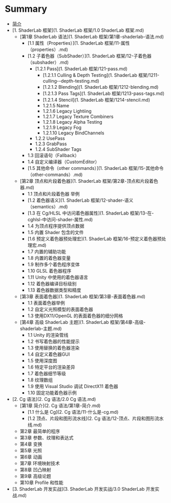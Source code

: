# Summary

* [简介](README.md)
* [1. ShaderLab 框架](1. ShaderLab 框架/1.0 ShaderLab 框架.md)
    * [第1章 ShaderLab 语法](1. ShaderLab 框架/第1章-shaderlab-语法.md)
        * [1.1 属性（Properties）](1. ShaderLab 框架/11-属性（properties）.md)
        * [1.2 子着色器（SubShader）](1. ShaderLab 框架/12-子着色器（subshader）.md)
            * [1.2.1 Pass](1. ShaderLab 框架/121-pass.md)
                * [1.2.1.1 Culling & Depth Testing](1. ShaderLab 框架/1211-culling--depth-testing.md)
                * [1.2.1.2 Blending](1. ShaderLab 框架/1212-blending.md)
                * [1.2.1.3 Pass Tags](1. ShaderLab 框架/1213-pass-tags.md)
                * [1.2.1.4 Stencil](1. ShaderLab 框架/1214-stencil.md)
                * 1.2.1.5 Name
                * 1.2.1.6 Legacy Lightiing
                * 1.2.1.7 Legacy Texture Combiners
                * 1.2.1.8 Legacy Alpha Testing
                * 1.2.1.9 Legacy Fog
                * 1.2.1.10 Legacy BindChannels
            * 1.2.2 UsePass
            * 1.2.3 GrabPass
            * 1.2.4 SubShader Tags
        * 1.3 回滚语句（Fallback）
        * 1.4 自定义编译器（CustomEditor）
        * [1.5 其他命令（other commands）](1. ShaderLab 框架/15-其他命令（other-commands）.md)
    * [第2章 顶点和片段着色器](1. ShaderLab 框架/第2章-顶点和片段着色器.md)
        * 1.1 顶点和片段着色器 举例
        * [1.2 着色器语义](1. ShaderLab 框架/12-shader-语义（semantics）.md)
        * [1.3 在 Cg\/HLSL 中访问着色器属性](1. ShaderLab 框架/13-在-cghlsl-中访问-shader-属性.md)
        * 1.4 为顶点程序提供顶点数据
        * 1.5 内置 Shader 包含的文件
        * [1.6 预定义着色器预处理宏](1. ShaderLab 框架/16-预定义着色器预处理宏.md)
        * 1.7 内置的辅助功能
        * 1.8 内置的着色器变量
        * 1.9 制作多个着色程序变体
        * 1.10 GLSL 着色器程序
        * 1.11 Unity 中使用的着色器语言
        * 1.12 着色器编译目标级别
        * 1.13 着色器数据类型和精度
    * [第3章 表面着色器](1. ShaderLab 框架/第3章-表面着色器.md)
        * 1.1 表面着色器举例
        * 1.2 自定义光照模型的表面着色器
        * 1.3 使用DX11\/OpenGL 的表面着色器的细分网格
    * [第4章 高级 ShaderLab 主题](1. ShaderLab 框架/第4章-高级-shaderlab-主题.md)
        * 1.1 Unity 的渲染管线
        * 1.2 书写着色器的性能提示
        * 1.3 使用替换的着色器渲染
        * 1.4 自定义着色器GUI
        * 1.5 使用深度图
        * 1.6 特定平台的渲染差异
        * 1.7 着色器细节等级
        * 1.8 纹理数组
        * 1.9 使用 Visual Studio 调试 DirectX11 着色器
        * 1.10 固定功能着色器示例
* [2. Cg 语法](2. Cg 语法/2.0 Cg 语法.md)
    * [第1章 简介](2. Cg 语法/第1章-简介.md)
        * [1.1 什么是 Cg](2. Cg 语法/11-什么是-cg.md)
        * [1.2 顶点、片段和图形流水线](2. Cg 语法/12-顶点、片段和图形流水线.md)
    * 第2章 最简单的程序
    * 第3章 参数、纹理和表达式
    * 第4章 变换
    * 第5章 光照
    * 第6章 动画
    * 第7章 环境映射技术
    * 第8章 凹凸映射
    * 第9章 高级论题
    * 第10章 Profile 和性能
* [3. ShaderLab 开发实战](3. ShaderLab 开发实战/3.0 ShaderLab 开发实战.md)


